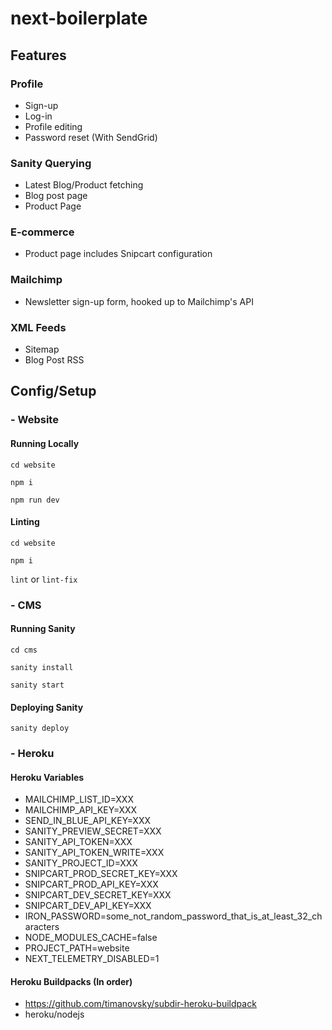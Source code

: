 # next-boilerplate

## Features

### Profile

- Sign-up
- Log-in
- Profile editing
- Password reset (With SendGrid)

### Sanity Querying

- Latest Blog/Product fetching
- Blog post page
- Product Page

### E-commerce

- Product page includes Snipcart configuration

### Mailchimp

- Newsletter sign-up form, hooked up to Mailchimp's API

### XML Feeds

- Sitemap
- Blog Post RSS

## Config/Setup

### - Website

#### Running Locally

`cd website`

`npm i`

`npm run dev`

#### Linting

`cd website`

`npm i`

`lint` or `lint-fix`

### - CMS

#### Running Sanity

`cd cms`

`sanity install`

`sanity start`

#### Deploying Sanity

`sanity deploy`

### - Heroku

#### Heroku Variables

- MAILCHIMP_LIST_ID=XXX
- MAILCHIMP_API_KEY=XXX
- SEND_IN_BLUE_API_KEY=XXX
- SANITY_PREVIEW_SECRET=XXX
- SANITY_API_TOKEN=XXX
- SANITY_API_TOKEN_WRITE=XXX
- SANITY_PROJECT_ID=XXX
- SNIPCART_PROD_SECRET_KEY=XXX
- SNIPCART_PROD_API_KEY=XXX
- SNIPCART_DEV_SECRET_KEY=XXX
- SNIPCART_DEV_API_KEY=XXX
- IRON_PASSWORD=some_not_random_password_that_is_at_least_32_characters
- NODE_MODULES_CACHE=false
- PROJECT_PATH=website
- NEXT_TELEMETRY_DISABLED=1

#### Heroku Buildpacks (In order)

- https://github.com/timanovsky/subdir-heroku-buildpack
- heroku/nodejs

